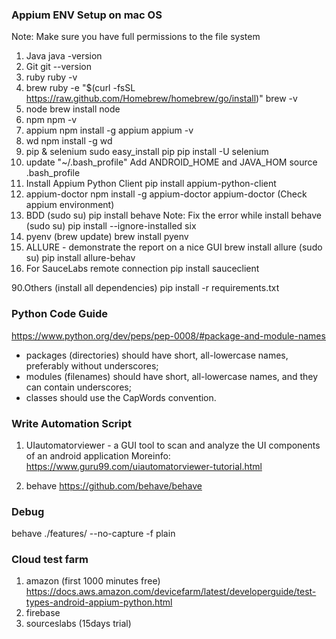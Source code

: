 ###  Appium ENV Setup on mac OS
Note: Make sure you have full permissions to the file system

1. Java
java -version
2. Git
git --version
3. ruby
ruby -v
4. brew
ruby -e "$(curl -fsSL https://raw.github.com/Homebrew/homebrew/go/install)"
brew -v
5. node
brew install node
6. npm
npm -v
7. appium
npm install -g appium
appium -v
8. wd
npm install -g wd
9. pip & selenium
sudo easy_install pip
pip install -U selenium
10. update "~/.bash_profile"
Add ANDROID_HOME and JAVA_HOM
source .bash_profile
11. Install Appium Python Client
pip install appium-python-client
12. appium-doctor
npm install -g appium-doctor
appium-doctor (Check appium environment)
13. BDD
(sudo su)
pip install behave
Note:
Fix the error while install behave
(sudo su)
pip install --ignore-installed six
14. pyenv
(brew update)
brew install pyenv
15. ALLURE - demonstrate the report on a nice GUI
brew install allure
(sudo su)
pip install allure-behav
16. For SauceLabs remote connection
pip install sauceclient

90.Others (install all dependencies)
pip install -r requirements.txt

### Python Code Guide

https://www.python.org/dev/peps/pep-0008/#package-and-module-names
- packages (directories) should have short, all-lowercase names, preferably without underscores;
- modules (filenames) should have short, all-lowercase names, and they can contain underscores;
- classes should use the CapWords convention.


### Write Automation Script
1. UIautomatorviewer - a GUI tool to scan and analyze the UI components of an android application
   Moreinfo: https://www.guru99.com/uiautomatorviewer-tutorial.html

2. behave
   https://github.com/behave/behave


### Debug
behave ./features/ --no-capture -f plain


###  Cloud test farm
1. amazon (first 1000 minutes free)
https://docs.aws.amazon.com/devicefarm/latest/developerguide/test-types-android-appium-python.html
2. firebase
3. sourceslabs (15days trial)
